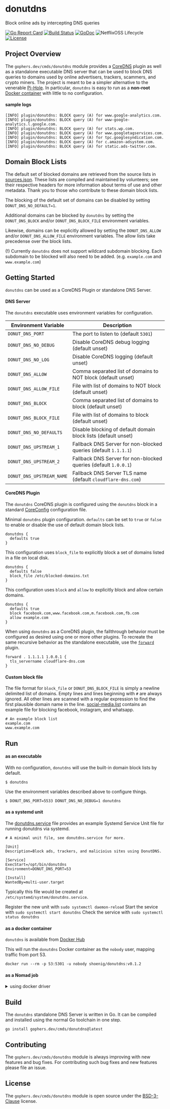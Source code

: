 # donutdns

Block online ads by intercepting DNS queries

[![Go Report Card](https://goreportcard.com/badge/gophers.dev/cmds/donutdns)](https://goreportcard.com/report/gophers.dev/cmds/donutdns)
[![Build Status](https://app.travis-ci.com/shoenig/donutdns.svg)](https://app.travis-ci.com/github/shoenig/donutdns)
[![GoDoc](https://godoc.org/gophers.dev/cmds/donutdns?status.svg)](https://godoc.org/gophers.dev/cmds/donutdns)
![NetflixOSS Lifecycle](https://img.shields.io/osslifecycle/shoenig/donutdns.svg)
[![License](https://img.shields.io/badge/License-BSD%203--Clause-blue.svg)](https://opensource.org/licenses/BSD-3-Clause)

## Project Overview

The `gophers.dev/cmds/donutdns` module provides a [CoreDNS](https://coredns.io) plugin
as well as a standalone executable DNS server that can be used to block DNS queries to
domains used by online advertisers, trackers, scammers, and crypto miners. The project
is meant to be a simpler alternative to the venerable [Pi-Hole](https://pi-hole.net). In
particular, `donutdns` is easy to run as a **non-root** [Docker container](https://hub.docker.com/r/shoenig/donutdns)
with little to no configuration.

#### sample logs

```
[INFO] plugin/donutdns: BLOCK query (A) for www.google-analytics.com.
[INFO] plugin/donutdns: BLOCK query (A) for www-google-analytics.l.google.com.
[INFO] plugin/donutdns: BLOCK query (A) for stats.wp.com.
[INFO] plugin/donutdns: BLOCK query (A) for www.googletagservices.com.
[INFO] plugin/donutdns: BLOCK query (A) for tpc.googlesyndication.com.
[INFO] plugin/donutdns: BLOCK query (A) for c.amazon-adsystem.com.
[INFO] plugin/donutdns: BLOCK query (A) for static.ads-twitter.com.
```

## Domain Block Lists

The default set of blocked domains are retrieved from the source lists in [sources.json](sources/statics/sources.json).
These lists are compiled and maintained by volunteers; see their respective headers
for more information about terms of use and other metadata. Thank you to those who
contribute to these domain block lists.

The blocking of the default set of domains can be disabled by setting `DONUT_DNS_NO_DEFAULT=1`.

Additional domains can be blocked by `donutdns` by setting the `DONUT_DNS_BLOCK` and/or
`DONUT_DNS_BLOCK_FILE` environment variables.

Likewise, domains can be explicitly allowed by setting the `DONUT_DNS_ALLOW` and/or
`DONUT_DNS_ALLOW_FILE` environment variables. The allow lists take precedense over
the block lists.

(!) Currently `donutdns` does not support wildcard subdomain blocking. Each subdomain
to be blocked will also need to be added. (e.g. `example.com` and `www.example.com`)

## Getting Started

`donutdns` can be used as a CoreDNS Plugin or standalone DNS Server.

#### DNS Server

The `donutdns` executable uses environment variables for configuration.

| Environment Variable | Description |
| -------------------- | ----------- |
| `DONUT_DNS_PORT` | The port to listen to (default `5301`) |
| `DONUT_DNS_NO_DEBUG` | Disable CoreDNS debug logging (default unset) |
| `DONUT_DNS_NO_LOG` | Disable CoreDNS logging (default unset) |
| `DONUT_DNS_ALLOW` | Comma separated list of domains to NOT block (default unset) |
| `DONUT_DNS_ALLOW_FILE` | File with list of domains to NOT block (default unset) |
| `DONUT_DNS_BLOCK` | Comma separated list of domains to block (default unset) |
| `DONUT_DNS_BLOCK_FILE` | File with list of domains to block (default unset) |
| `DONUT_DNS_NO_DEFAULTS` | Disable blocking of default domain block lists (default unset) |
| `DONUT_DNS_UPSTREAM_1` | Fallback DNS Server for non-blocked queries (default `1.1.1.1`) |
| `DONUT_DNS_UPSTREAM_2` | Fallback DNS Server for non-blocked queries (default `1.0.0.1`) |
| `DONUT_DNS_UPSTREAM_NAME` | Fallback DNS Server TLS name (default `cloudflare-dns.com`) |

#### CoreDNS Plugin

The `donutdns` CoreDNS plugin is configured using the `donutdns` block in a standard
[CoreConfig](https://coredns.io/manual/toc/#configuration) configuration file.

Minimal `donutdns` plugin configuration. `defaults` can be set to `true` or `false`
to enable or disable the use of default domain block lists.

```
donutdns {
  defaults true
}
```

This configuration uses `block_file` to explicitly block a set of domains listed
in a file on local disk.

```
donutdns {
  defaults false
  block_file /etc/blocked-domains.txt
}
```

This configuration uses `block` and `allow` to explicitly block and allow certain
domains.

```
donutdns {
  defaults true
  block facebook.com,www.facebook.com,m.facebook.com,fb.com
  allow example.com
}
```

When using `donutdns` as a CoreDNS plugin, the fallthrough behavior must be configured
as desired using one or more other plugins. To recreate the same recursive behavior
as the standalone executable, use the [`forward`](https://coredns.io/plugins/forward/) plugin.

```
forward . 1.1.1.1 1.0.0.1 {
  tls_servername cloudflare-dns.com
}
```

#### Custom block file

The file format for `block_file` or `DONUT_DNS_BLOCK_FILE` is simply a newline
delimited list of domains. Empty lines and lines beginning with `#` are always
ignored. All other lines are scanned with a regular expression to find the first
plausible domain name in the line. [social-media.list](hack/social-media.list)
contains an example file for blocking facebook, instagram, and whatsapp.

```
# An example block list
example.com
www.example.com
```

## Run

#### as an executable

With no configuration, `donutdns` will use the built-in domain block lists
by default.

```
$ donutdns
```

Use the environment variables described above to configure things.

```
$ DONUT_DNS_PORT=5533 DONUT_DNS_NO_DEBUG=1 donutdns
```

#### as a systemd unit

The [donutdns.service](donutdns.service) file provides an example Systemd Service Unit file for running
donutdns via systemd.

```
# A minimal unit file, see donutdns.service for more.

[Unit]
Description=Block ads, trackers, and malicioius sites using DonutDNS.

[Service]
ExecStart=/opt/bin/donutdns
Environment=DONUT_DNS_PORT=53

[Install]
WantedBy=multi-user.target
```

Typically this file would be created at `/etc/systemd/system/donutdns.service`.

Register the new unit with `sudo systemctl daemon-reload`
Start the sevice with `sudo systemctl start donutdns`
Check the service with `sudo systemctl status donutdns`

#### as a docker container

`donutdns` is available from [Docker Hub](https://hub.docker.com/repository/docker/shoenig/donutdns/general)

This will run the `donutdns` Docker container as the `nobody` user, mapping traffic from port 53. 
```
docker run --rm -p 53:5301 -u nobody shoenig/donutdns:v0.1.2
```

#### as a Nomad job

<details><summary>using docker driver</summary>
  
```hcl
job "donutdns" {
  datacenters = ["dc1"]

  group "donut" {
    network {
      mode = "bridge"
      port "dns" {
        static       = 53
        to           = 5301
        host_network = "public"
      }
    }

    task "dns" {
      driver = "docker"
      user   = "nobody"

      resources {
        cpu    = 120
        memory = 64
        disk   = 128
      }

      env {
        DONUT_DNS_NO_DEBUG   = 1
        DONUT_DNS_BLOCK_FILE = "/local/blocks.txt"
      }

      config {
        image = "shoenig/donutdns:v0.1.2"
      }

      template {
        destination = "local/blocks.txt"
        change_mode = "restart"
        perms       = "644"
        data        = <<EOH
# [example]
example.com
www.example.com
EOH
      }
    }
  }
}
```
  
</details>

## Build

The `donutdns` standalone DNS Server is written in Go. It can be compiled and
installed using the normal Go toolchain in one step.

```
go install gophers.dev/cmds/donutdns@latest
```

## Contributing

The `gophers.dev/cmds/donutdns` module is always improving with new features
and bug fixes. For contributing such bug fixes and new features please file an issue.

## License

The `gophers.dev/cmds/donutdns` module is open source under the [BSD-3-Clause](LICENSE) license.
